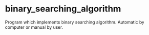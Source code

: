 # binary_searching_algorithm
Program which implements binary searching algorithm. Automatic by computer or manual by user.
